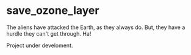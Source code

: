 # save_ozone_layer

The aliens have attacked the Earth, as they always do. But, they have a hurdle they can't get through. Ha!

Project under develoment.
